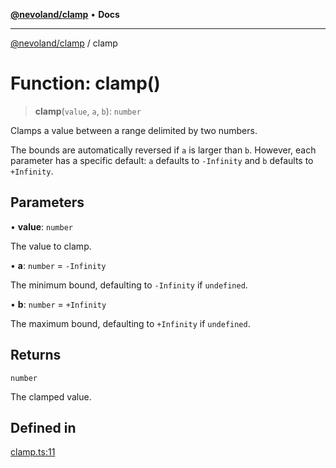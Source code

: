 [**@nevoland/clamp**](../README.md) • **Docs**

***

[@nevoland/clamp](../README.md) / clamp

# Function: clamp()

> **clamp**(`value`, `a`, `b`): `number`

Clamps a value between a range delimited by two numbers.

The bounds are automatically reversed if `a` is larger than `b`. However, each parameter has a specific default: `a` defaults to `-Infinity` and `b` defaults to `+Infinity`.

## Parameters

• **value**: `number`

The value to clamp.

• **a**: `number` = `-Infinity`

The minimum bound, defaulting to `-Infinity` if `undefined`.

• **b**: `number` = `+Infinity`

The maximum bound, defaulting to `+Infinity` if `undefined`.

## Returns

`number`

The clamped value.

## Defined in

[clamp.ts:11](https://github.com/nevoland/clamp/blob/8fcc488ba2ef699e665052ae2279623680b70a62/lib/clamp.ts#L11)

